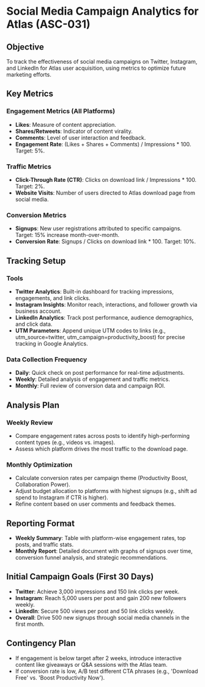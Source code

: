 # Social Media Campaign Analytics for Atlas (ASC-031)

## Objective
To track the effectiveness of social media campaigns on Twitter, Instagram, and LinkedIn for Atlas user acquisition, using metrics to optimize future marketing efforts.

## Key Metrics

### Engagement Metrics (All Platforms)
- **Likes**: Measure of content appreciation.
- **Shares/Retweets**: Indicator of content virality.
- **Comments**: Level of user interaction and feedback.
- **Engagement Rate**: (Likes + Shares + Comments) / Impressions * 100. Target: 5%.

### Traffic Metrics
- **Click-Through Rate (CTR)**: Clicks on download link / Impressions * 100. Target: 2%.
- **Website Visits**: Number of users directed to Atlas download page from social media.

### Conversion Metrics
- **Signups**: New user registrations attributed to specific campaigns. Target: 15% increase month-over-month.
- **Conversion Rate**: Signups / Clicks on download link * 100. Target: 10%.

## Tracking Setup

### Tools
- **Twitter Analytics**: Built-in dashboard for tracking impressions, engagements, and link clicks.
- **Instagram Insights**: Monitor reach, interactions, and follower growth via business account.
- **LinkedIn Analytics**: Track post performance, audience demographics, and click data.
- **UTM Parameters**: Append unique UTM codes to links (e.g., utm_source=twitter, utm_campaign=productivity_boost) for precise tracking in Google Analytics.

### Data Collection Frequency
- **Daily**: Quick check on post performance for real-time adjustments.
- **Weekly**: Detailed analysis of engagement and traffic metrics.
- **Monthly**: Full review of conversion data and campaign ROI.

## Analysis Plan

### Weekly Review
- Compare engagement rates across posts to identify high-performing content types (e.g., videos vs. images).
- Assess which platform drives the most traffic to the download page.

### Monthly Optimization
- Calculate conversion rates per campaign theme (Productivity Boost, Collaboration Power).
- Adjust budget allocation to platforms with highest signups (e.g., shift ad spend to Instagram if CTR is higher).
- Refine content based on user comments and feedback themes.

## Reporting Format
- **Weekly Summary**: Table with platform-wise engagement rates, top posts, and traffic stats.
- **Monthly Report**: Detailed document with graphs of signups over time, conversion funnel analysis, and strategic recommendations.

## Initial Campaign Goals (First 30 Days)
- **Twitter**: Achieve 3,000 impressions and 150 link clicks per week.
- **Instagram**: Reach 5,000 users per post and gain 200 new followers weekly.
- **LinkedIn**: Secure 500 views per post and 50 link clicks weekly.
- **Overall**: Drive 500 new signups through social media channels in the first month.

## Contingency Plan
- If engagement is below target after 2 weeks, introduce interactive content like giveaways or Q&A sessions with the Atlas team.
- If conversion rate is low, A/B test different CTA phrases (e.g., 'Download Free' vs. 'Boost Productivity Now').
